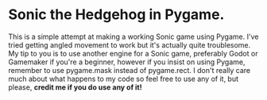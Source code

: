 # Sonic the Hedgehog in Pygame.
This is a simple attempt at making a working Sonic game using Pygame. I've tried getting angled movement to work but it's actually quite troublesome.
My tip to you is to use another engine for a Sonic game, preferably Godot or Gamemaker if you're a beginner, however if you insist on using Pygame, remember to use pygame.mask instead of pygame.rect.
I don't really care much about what happens to my code so feel free to use any of it, but please, **credit me if you do use any of it!**
